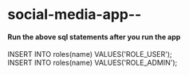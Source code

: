 # social-media-app--

<h4>Run the above sql statements after you run the app</h4>

INSERT INTO roles(name) VALUES('ROLE_USER');<br/>
INSERT INTO roles(name) VALUES('ROLE_ADMIN');
